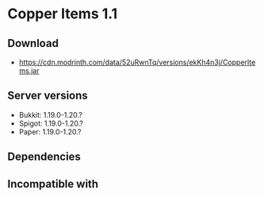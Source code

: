 # Copper Items 1.1

## Download
- https://cdn.modrinth.com/data/52uRwnTq/versions/ekKh4n3j/CopperItems.jar

## Server versions
- Bukkit: 1.19.0-1.20.?
- Spigot: 1.19.0-1.20.?
- Paper: 1.19.0-1.20.?

## Dependencies

## Incompatible with